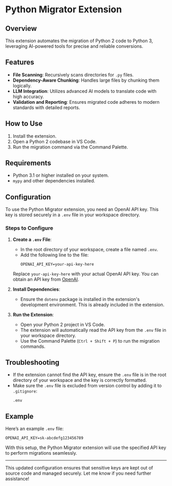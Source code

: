 # Python Migrator Extension

## Overview
This extension automates the migration of Python 2 code to Python 3, leveraging AI-powered tools for precise and reliable conversions.

## Features
- **File Scanning**: Recursively scans directories for `.py` files.
- **Dependency-Aware Chunking**: Handles large files by chunking them logically.
- **LLM Integration**: Utilizes advanced AI models to translate code with high accuracy.
- **Validation and Reporting**: Ensures migrated code adheres to modern standards with detailed reports.

## How to Use
1. Install the extension.
2. Open a Python 2 codebase in VS Code.
3. Run the migration command via the Command Palette.

## Requirements
- Python 3.1 or higher installed on your system.
- `mypy` and other dependencies installed.

## Configuration
To use the Python Migrator extension, you need an OpenAI API key. This key is stored securely in a `.env` file in your workspace directory.

### Steps to Configure
1. **Create a `.env` File**:
   - In the root directory of your workspace, create a file named `.env`.
   - Add the following line to the file:
     ```
     OPENAI_API_KEY=your-api-key-here
     ```

   Replace `your-api-key-here` with your actual OpenAI API key. You can obtain an API key from [OpenAI](https://platform.openai.com/).

2. **Install Dependencies**:
   - Ensure the `dotenv` package is installed in the extension's development environment. This is already included in the extension.

3. **Run the Extension**:
   - Open your Python 2 project in VS Code.
   - The extension will automatically read the API key from the `.env` file in your workspace directory.
   - Use the Command Palette (`Ctrl + Shift + P`) to run the migration commands.

## Troubleshooting
- If the extension cannot find the API key, ensure the `.env` file is in the root directory of your workspace and the key is correctly formatted.
- Make sure the `.env` file is excluded from version control by adding it to `.gitignore`:
  ```
  .env
  ```

## Example
Here’s an example `.env` file:
```
OPENAI_API_KEY=sk-abcdefg123456789
```

With this setup, the Python Migrator extension will use the specified API key to perform migrations seamlessly.

---

This updated configuration ensures that sensitive keys are kept out of source code and managed securely. Let me know if you need further assistance!